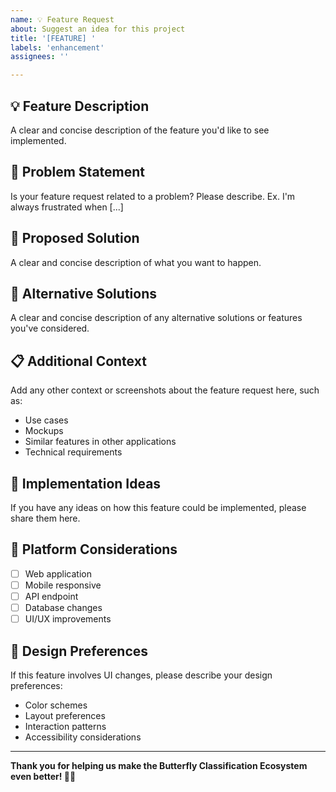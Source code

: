 ```yaml
---
name: 💡 Feature Request
about: Suggest an idea for this project
title: '[FEATURE] '
labels: 'enhancement'
assignees: ''

---
```


## 💡 **Feature Description**
A clear and concise description of the feature you'd like to see implemented.

## 🎯 **Problem Statement**
Is your feature request related to a problem? Please describe. Ex. I'm always frustrated when [...]

## 💭 **Proposed Solution**
A clear and concise description of what you want to happen.

## 🔄 **Alternative Solutions**
A clear and concise description of any alternative solutions or features you've considered.

## 📋 **Additional Context**
Add any other context or screenshots about the feature request here, such as:
- Use cases
- Mockups
- Similar features in other applications
- Technical requirements

## 🚀 **Implementation Ideas**
If you have any ideas on how this feature could be implemented, please share them here.

## 📱 **Platform Considerations**
- [ ] Web application
- [ ] Mobile responsive
- [ ] API endpoint
- [ ] Database changes
- [ ] UI/UX improvements

## 🎨 **Design Preferences**
If this feature involves UI changes, please describe your design preferences:
- Color schemes
- Layout preferences
- Interaction patterns
- Accessibility considerations

---

**Thank you for helping us make the Butterfly Classification Ecosystem even better! 🦋✨**

